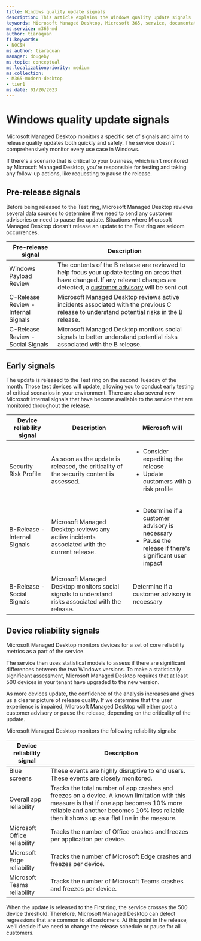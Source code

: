 ```yaml
---
title: Windows quality update signals
description: This article explains the Windows quality update signals
keywords: Microsoft Managed Desktop, Microsoft 365, service, documentation
ms.service: m365-md
author: tiaraquan
f1.keywords:
- NOCSH
ms.author: tiaraquan
manager: dougeby
ms.topic: conceptual
ms.localizationpriority: medium
ms.collection: 
- M365-modern-desktop
- tier1
ms.date: 01/20/2023
---
```


# Windows quality update signals

Microsoft Managed Desktop monitors a specific set of signals and aims to release quality updates both quickly and safely. The service doesn't comprehensively monitor every use case in Windows.

If there's a scenario that is critical to your business, which isn't monitored by Microsoft Managed Desktop, you're responsible for testing and taking any follow-up actions, like requesting to pause the release.

## Pre-release signals

Before being released to the Test ring, Microsoft Managed Desktop reviews several data sources to determine if we need to send any customer advisories or need to pause the update. Situations where Microsoft Managed Desktop doesn't release an update to the Test ring are seldom occurrences.

| Pre-release signal | Description |
| ----- | ----- |
| Windows Payload Review | The contents of the B release are reviewed to help focus your update testing on areas that have changed. If any relevant changes are detected, a [customer advisory](../operate/update-communications.md#communications-during-release) will be sent out. |
| C-Release Review - Internal Signals | Microsoft Managed Desktop reviews active incidents associated with the previous C release to understand potential risks in the B release. |
| C-Release Review - Social Signals | Microsoft Managed Desktop monitors social signals to better understand potential risks associated with the B release. |

## Early signals

The update is released to the Test ring on the second Tuesday of the month. Those test devices will update, allowing you to conduct early testing of critical scenarios in your environment. There are also several new Microsoft internal signals that have become available to the service that are monitored throughout the release.

| Device reliability signal | Description | Microsoft will |
| ----- | ----- | ----- |
| Security Risk Profile | As soon as the update is released, the criticality of the security content is assessed. | <ul><li>Consider expediting the release</li><li>Update customers with a risk profile</li></ul>
| B-Release - Internal Signals | Microsoft Managed Desktop reviews any active incidents associated with the current release. | <ul><li>Determine if a customer advisory is necessary</li><li>Pause the release if there's significant user impact</li></ul> |
| B-Release - Social Signals | Microsoft Managed Desktop monitors social signals to understand risks associated with the release. | Determine if a customer advisory is necessary |

## Device reliability signals

Microsoft Managed Desktop monitors devices for a set of core reliability metrics as a part of the service.

The service then uses statistical models to assess if there are significant differences between the two Windows versions. To make a statistically significant assessment, Microsoft Managed Desktop requires that at least 500 devices in your tenant have upgraded to the new version.

As more devices update, the confidence of the analysis increases and gives us a clearer picture of release quality. If we determine that the user experience is impaired, MIcrosoft Managed Desktop will either post a customer advisory or pause the release, depending on the criticality of the update.

Microsoft Managed Desktop monitors the following reliability signals:

| Device reliability signal | Description |
| ----- | ----- |
| Blue screens | These events are highly disruptive to end users. These events are closely monitored. |
| Overall app reliability | Tracks the total number of app crashes and freezes on a device. A known limitation with this measure is that if one app becomes 10% more reliable and another becomes 10% less reliable then it shows up as a flat line in the measure. |
| Microsoft Office reliability | Tracks the number of Office crashes and freezes per application per device. |
| Microsoft Edge reliability | Tracks the number of Microsoft Edge crashes and freezes per device. |
| Microsoft Teams reliability | Tracks the number of Microsoft Teams crashes and freezes per device. |

When the update is released to the First ring, the service crosses the 500 device threshold. Therefore, Microsoft Managed Desktop can detect regressions that are common to all customers. At this point in the release, we'll decide if we need to change the release schedule or pause for all customers.
